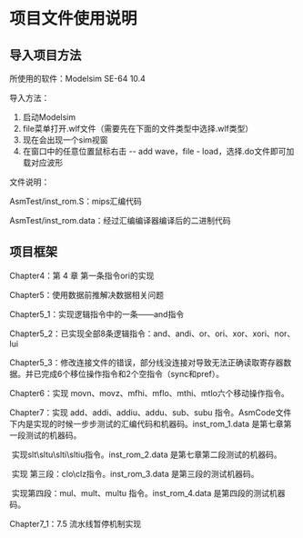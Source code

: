 # 项目文件使用说明

## 导入项目方法

所使用的软件：Modelsim SE-64 10.4

导入方法：

1. 启动Modelsim
2. file菜单打开.wlf文件（需要先在下面的文件类型中选择.wlf类型）
3. 现在会出现一个sim视窗
4. 在窗口中的任意位置鼠标右击 -- add wave，file - load，选择.do文件即可加载对应波形

文件说明：

AsmTest/inst_rom.S：mips汇编代码

AsmTest/inst_rom.data：经过汇编编译器编译后的二进制代码

## 项目框架

Chapter4：第 4 章 第一条指令ori的实现

Chapter5：使用数据前推解决数据相关问题

Chapter5_1：实现逻辑指令中的一条——and指令

Chapter5_2：已实现全部8条逻辑指令：and、andi、or、ori、xor、xori、nor、lui

Chapter5_3：修改连接文件的错误，部分线没连接对导致无法正确读取寄存器数据。并已完成6个移位操作指令和2个空指令（sync和pref）。

Chapter6：实现 movn、movz、mfhi、mflo、mthi、mtlo六个移动操作指令。

Chapter7：实现 add、addi、addiu、addu、sub、subu 指令。AsmCode文件下内是实现的时候一步步测试的汇编代码和机器码。inst_rom_1.data 是第七章第一段测试的机器码。

​					实现slt\sltu\slti\sltiu指令。inst_rom_2.data 是第七章第二段测试的机器码。

​					实现 第三段：clo\clz指令。inst_rom_3.data 是第三段的测试机器码。

​					实现第四段：mul、mult、multu 指令。inst_rom_4.data 是第四段的测试机器码。

Chapter7_1：7.5 流水线暂停机制实现

